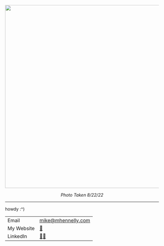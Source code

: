 <div id='header' align='center'>
  <img src='https://www.mhennelly.com/public/img/deer_at_csm.jpg' width='600'/>
  
  *Photo Taken 8/22/22*

</div>

---

howdy :^)

|||
| ---- | ---- |
| Email | mike@mhennelly.com |
| My Website | [🤠](https://www.mhennelly.com) |
| LinkedIn | [👨‍💻](https://linkedin.com/in/mhennelly) |

<!--
**MHennelly/MHennelly** is a ✨ _special_ ✨ repository because its `README.md` (this file) appears on your GitHub profile.

Here are some ideas to get you started:

- 🔭 I’m currently working on ...
- 🌱 I’m currently learning ...
- 👯 I’m looking to collaborate on ...
- 🤔 I’m looking for help with ...
- 💬 Ask me about ...
- 📫 How to reach me: ...
- 😄 Pronouns: ...
- ⚡ Fun fact: ...
-->
